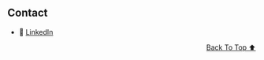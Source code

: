<!-- CONTACT -->
## Contact

- 👯 [LinkedIn](https://linkedin.com/in/ishuar)

<p align="right"><a href="#top">Back To Top ⬆️</a></p>

<!-- MARKDOWN LINKS & IMAGES -->
<!-- https://www.markdownguide.org/basic-syntax/#reference-style-links -->

[contributors-url]: https://github.com/ishuar/ppro-aws-terraform-challenge/graphs/contributors
[contributors-shield]: https://img.shields.io/github/contributors/ishuar/ppro-aws-terraform-challenge?style=for-the-badge

[forks-url]: https://github.com/ishuar/ppro-aws-terraform-challenge/network/members
[forks-shield]: https://img.shields.io/github/forks/ishuar/ppro-aws-terraform-challenge?style=for-the-badge

[stars-url]: https://github.com/ishuar/ppro-aws-terraform-challenge/stargazers
[stars-shield]: https://img.shields.io/github/stars/ishuar/ppro-aws-terraform-challenge?style=for-the-badge

[issues-url]: https://github.com/ishuar/ppro-aws-terraform-challenge/issues
[issues-shield]: https://img.shields.io/github/issues/ishuar/ppro-aws-terraform-challenge?style=for-the-badge

[license-url]: https://github.com/ishuar/ppro-aws-terraform-challenge/blob/main/LICENSE
[license-shield]: https://img.shields.io/github/license/ishuar/ppro-aws-terraform-challenge?style=for-the-badge

